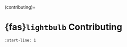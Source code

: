 (contributing)=
# {fas}`lightbulb` Contributing
```{include} ../../CONTRIBUTING.md
:start-line: 1
```
